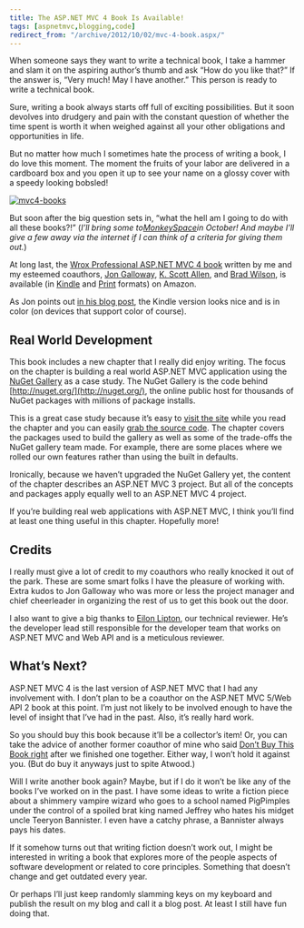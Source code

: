 ```yaml
---
title: The ASP.NET MVC 4 Book Is Available!
tags: [aspnetmvc,blogging,code]
redirect_from: "/archive/2012/10/02/mvc-4-book.aspx/"
---
```


When someone says they want to write a technical book, I take a hammer
and slam it on the aspiring author’s thumb and ask “How do you like
that?” If the answer is, “Very much! May I have another.” This person is
ready to write a technical book.

Sure, writing a book always starts off full of exciting possibilities.
But it soon devolves into drudgery and pain with the constant question
of whether the time spent is worth it when weighed against all your
other obligations and opportunities in life.

But no matter how much I sometimes hate the process of writing a book, I
do love this moment. The moment the fruits of your labor are delivered
in a cardboard box and you open it up to see your name on a glossy cover
with a speedy looking bobsled!

[![mvc4-books](https://haacked.com/images/haacked_com/WindowsLiveWriter/ASP.NET-MVC-4-Book-Available_11824/mvc4-books_thumb.jpg "mvc4-books")](https://haacked.com/images/haacked_com/WindowsLiveWriter/ASP.NET-MVC-4-Book-Available_11824/mvc4-books_2.jpg)

But soon after the big question sets in, “what the hell am I going to do
with all these books?!” (*I’ll bring some
to*[*MonkeySpace*](http://monkeyspace.org/ "MonkeySpace Conference")*in
October! And maybe I’ll give a few away via the internet if I can think
of a criteria for giving them out.*)

At long last, the [Wrox Professional ASP.NET MVC 4
book](http://www.amazon.com/Professional-ASP-NET-MVC-Jon-Galloway/dp/111834846X "Professional ASP.NET MVC 4 Book on Amazon")
written by me and my esteemed coauthors, [Jon
Galloway](http://weblogs.asp.net/jgalloway/ "Jon Galloway"), [K. Scott
Allen](http://odetocode.com/blogs/scott/ "K. Scott Allen's Blog"), and
[Brad Wilson](http://bradwilson.typepad.com/ "Brad Wilson"), is
available (in
[Kindle](http://www.amazon.com/gp/product/B009F09SRM/ref=as_li_ss_tl?ie=UTF8&camp=1789&creative=390957&creativeASIN=B009F09SRM&linkCode=as2&tag=youvebeenhaac-20 "Professional ASP.NET MVC 4 Kindle Format")
and
[Print](https://www.amazon.com/dp/111834846X/ref=as_li_ss_til?tag=youvebeenhaac-20&camp=0&creative=0&linkCode=as4&creativeASIN=111834846X&adid=1S9J5060VMAHHP8FY145&)
formats) on Amazon.

As Jon points out [in his blog
post](http://weblogs.asp.net/jgalloway/archive/2012/09/26/professional-asp-net-mvc-4-is-out.aspx "Jon's take on the book"),
the Kindle version looks nice and is in color (on devices that support
color of course).

Real World Development
----------------------

This book includes a new chapter that I really did enjoy writing. The
focus on the chapter is building a real world ASP.NET MVC application
using the [NuGet
Gallery](http://github.com/nuget/nugetgallery "NuGet Gallery") as a case
study. The NuGet Gallery is the code behind
[http://nuget.org/](http://nuget.org/), the online public host for
thousands of NuGet packages with millions of package installs.

This is a great case study because it’s easy to [visit the
site](http://nuget.org/ "NuGet Gallery Website") while you read the
chapter and you can easily [grab the source
code](http://github.com/nuget/nugetgallery "NuGet Gallery Source Code").
The chapter covers the packages used to build the gallery as well as
some of the trade-offs the NuGet gallery team made. For example, there
are some places where we rolled our own features rather than using the
built in defaults.

Ironically, because we haven’t upgraded the NuGet Gallery yet, the
content of the chapter describes an ASP.NET MVC 3 project. But all of
the concepts and packages apply equally well to an ASP.NET MVC 4
project.

If you’re building real web applications with ASP.NET MVC, I think
you’ll find at least one thing useful in this chapter. Hopefully more!

Credits
-------

I really must give a lot of credit to my coauthors who really knocked it
out of the park. These are some smart folks I have the pleasure of
working with. Extra kudos to Jon Galloway who was more or less the
project manager and chief cheerleader in organizing the rest of us to
get this book out the door.

I also want to give a big thanks to [Eilon
Lipton](http://weblogs.asp.net/leftslipper/ "Eilon Lipton's Blog"), our
technical reviewer. He’s the developer lead still responsible for the
developer team that works on ASP.NET MVC and Web API and is a meticulous
reviewer.

What’s Next?
------------

ASP.NET MVC 4 is the last version of ASP.NET MVC that I had any
involvement with. I don’t plan to be a coauthor on the ASP.NET MVC 5/Web
API 2 book at this point. I’m just not likely to be involved enough to
have the level of insight that I’ve had in the past. Also, it’s really
hard work.

So you should buy this book because it’ll be a collector’s item! Or, you
can take the advice of another former coauthor of mine who said [Don’t
Buy This Book
right](http://www.codinghorror.com/blog/2007/10/do-not-buy-this-book.html "Do not buy this book")
after we finished one together. Either way, I won’t hold it against you.
(But do buy it anyways just to spite Atwood.)

Will I write another book again? Maybe, but if I do it won’t be like any
of the books I’ve worked on in the past. I have some ideas to write a
fiction piece about a shimmery vampire wizard who goes to a school named
PigPimples under the control of a spoiled brat king named Jeffrey who
hates his midget uncle Teeryon Bannister. I even have a catchy phrase, a
Bannister always pays his dates.

If it somehow turns out that writing fiction doesn’t work out, I might
be interested in writing a book that explores more of the people aspects
of software development or related to core principles. Something that
doesn’t change and get outdated every year.

Or perhaps I’ll just keep randomly slamming keys on my keyboard and
publish the result on my blog and call it a blog post. At least I still
have fun doing that.

